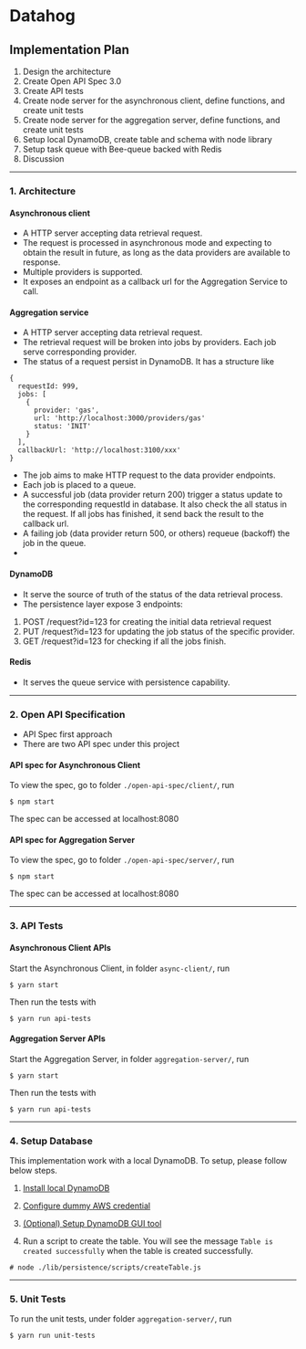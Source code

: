 # Datahog

## Implementation Plan 
1. Design the architecture
2. Create Open API Spec 3.0
3. Create API tests
4. Create node server for the asynchronous client, define functions, and create unit tests
5. Create node server for the aggregation server, define functions, and create unit tests
6. Setup local DynamoDB, create table and schema with node library
7. Setup task queue with Bee-queue backed with Redis
8. Discussion

---

### 1. Architecture

#### Asynchronous client 
- A HTTP server accepting data retrieval request. 
- The request is processed in asynchronous mode and expecting to obtain the result in future, as long as the data providers are available to response. 
- Multiple providers is supported.
- It exposes an endpoint as a callback url for the Aggregation Service to call.

#### Aggregation service 
- A HTTP server accepting data retrieval request.
- The retrieval request will be broken into jobs by providers. Each job serve corresponding provider.
- The status of a request persist in DynamoDB. It has a structure like
  
```
{
  requestId: 999,
  jobs: [
    {
      provider: 'gas',
      url: 'http://localhost:3000/providers/gas'
      status: 'INIT'
    }
  ],
  callbackUrl: 'http://localhost:3100/xxx'
}
```

- The job aims to make HTTP request to the data provider endpoints.
- Each job is placed to a queue.
- A successful job (data provider return 200) trigger a status update to the corresponding requestId in database. It also check the all status in the request. If all jobs has finished, it send back the result to the callback url.
- A failing job (data provider return 500, or others) requeue (backoff) the job in the queue.
- 

#### DynamoDB
- It serve the source of truth of the status of the data retrieval process.
- The persistence layer expose 3 endpoints:
1. POST /request?id=123 for creating the initial data retrieval request
2. PUT /request?id=123 for updating the job status of the specific provider.
3. GET /request?id=123 for checking if all the jobs finish. 


#### Redis
- It serves the queue service with persistence capability. 

---

### 2. Open API Specification
- API Spec first approach
- There are two API spec under this project
#### API spec for Asynchronous Client

To view the spec, go to folder `./open-api-spec/client/`, run

```
$ npm start
```

The spec can be accessed at localhost:8080

#### API spec for Aggregation Server

To view the spec, go to folder `./open-api-spec/server/`, run

```
$ npm start
```

The spec can be accessed at localhost:8080

---

### 3. API Tests

#### Asynchronous Client APIs

Start the Asynchronous Client, in folder `async-client/`, run

```
$ yarn start
```

Then run the tests with

```
$ yarn run api-tests
```


#### Aggregation Server APIs

Start the Aggregation Server, in folder `aggregation-server/`, run

```
$ yarn start
```

Then run the tests with 

```
$ yarn run api-tests
```

--- 

### 4. Setup Database

This implementation work with a local DynamoDB. To setup, please follow below steps.

1. [Install local DynamoDB](https://gist.github.com/ng-the-engineer/1f3b9bc61ab718ba36b9a6fe0b4f5289)

2. [Configure dummy AWS credential](https://gist.github.com/ng-the-engineer/e89b16e83c216b09d35d762b12878d31)

3. [(Optional) Setup DynamoDB GUI tool](https://gist.github.com/ng-the-engineer/7050636d63e3cdf3db6b0bea6dc5602a)

4. Run a script to create the table. You will see the message `Table is created successfully` when the table is created successfully.

```
# node ./lib/persistence/scripts/createTable.js
```

---

### 5. Unit Tests

To run the unit tests, under folder `aggregation-server/`, run

```
$ yarn run unit-tests
```